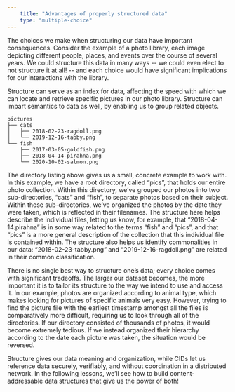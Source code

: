 ```yaml
---
    title: "Advantages of properly structured data"
    type: "multiple-choice"
---
```


The choices we make when structuring our data have important
consequences. Consider the example of a photo library, each image
depicting different people, places, and events over the course of
several years. We could structure this data in many ways -- we
could even elect to not structure it at all! -- and each choice
would have significant implications for our interactions with the
library.

Structure can serve as an index for data, affecting the speed
with which we can locate and retrieve specific pictures in our
photo library. Structure can impart semantics to data as well, by
enabling us to group related objects.

```
pictures
├── cats
│   ├── 2018-02-23-ragdoll.png
│   └── 2019-12-16-tabby.png
└── fish
    ├── 2017-03-05-goldfish.png
    ├── 2018-04-14-pirahna.png
    └── 2020-10-02-salmon.png
```

The directory listing above gives us a small, concrete example to
work with. In this example, we have a root directory, called
“pics”, that holds our entire photo collection. Within this
directory, we’ve grouped our photos into two sub-directories,
“cats” and “fish”, to separate photos based on their subject.
Within these sub-directories, we’ve organized the photos by the
date they were taken, which is reflected in their filenames. The
structure here helps describe the individual files, letting us
know, for example, that  “2018-04-14.pirahna” is in some way
related to the terms “fish” and “pics”, and that “pics” is a more
general description of the collection that this individual file
is contained within. The structure also helps us identify
commonalities in our data: “2018-02-23-tabby.png” and
“2019-12-16-ragdoll.png” are related in their common
classification.

There is no single best way to structure one’s data; every choice
comes with significant tradeoffs. The larger our dataset becomes,
the more important it is to tailor its structure to the way we
intend to use and access it. In our example, photos are organized
according to animal type, which makes looking for pictures of
specific animals very easy. However, trying to find the picture
file with the earliest timestamp amongst all the files is
comparatively more difficult, requiring us to look through all of
the directories. If our directory consisted of thousands of
photos, it would become extremely tedious. If we instead
organized their hierarchy according to the date each picture was
taken, the situation would be reversed.

Structure gives our data meaning and organization, while CIDs let
us reference data securely, verifiably, and without coordination
in a distributed network. In the following lessons, we’ll see how
to build content-addressable data structures that give us the
power of both!
